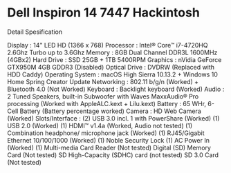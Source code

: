 # Dell Inspiron 14 7447 Hackintosh

Detail Spesification

Display : 14" LED HD (1366 x 768)
Processor : Intel® Core™  i7-4720HQ 2.6Ghz Turbo up to 3.6Ghz
Memory : 8GB Dual Channel DDR3L 1600MHz (4GBx2)
Hard Drive : SSD 25GB + 1TB 5400RPM
Graphics : nVidia GeForce GTX950M 4GB GDDR3 (Disabled)
Optical Drive : DVDRW (Replaced with HDD Caddy)
Operating System : macOS High Sierra 10.13.2 + Windows 10 Home Spring Creator Update
Networking : 802.11 b/g/n (Worked) + Bluetooth 4.0 (Not Worked)
Keyboard : Backlight keyboard (Worked)
Audio : 2 Tuned Speakers, built-in Subwoofer with Waves MaxxAudio® Pro processing (Worked with AppleALC.kext + Lilu.kext)
Battery : 65 WHr, 6-Cell Battery (Battery percentage worked)
Camera : HD Web Camera (Worked)
Slots/Interface : 
(2) USB 3.0 incl. 1 with PowerShare (Worked)
(1) USB 2.0 (Worked)
(1) HDMI™ v1.4a (Worked, Audio not tested)
(1) Combination headphone/ microphone jack (Worked)
(1) RJ45/Gigabit Ethernet 10/100/1000 (Worked)
(1) Noble Security Lock
(1) AC Power In (Worked)
(1) Multi-media Card Reader (Not tested)
           Digital (SD) Memory Card (Not tested)
           SD High-Capacity (SDHC) card (not tested)
           SD 3.0 Card (Not tested)